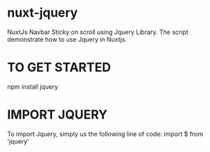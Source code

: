 # nuxt-jquery
NuxtJs Navbar Sticky on scroll using Jquery Library.
The script demonstrate how to use Jquery in Nuxtjs.

# TO GET STARTED
npm install jquery

# IMPORT JQUERY
To import Jquery, simply us the following line of code:
import $ from 'jquery'



